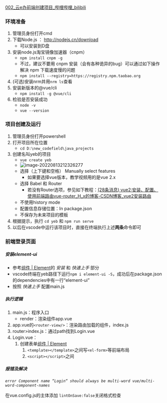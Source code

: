[002_云e办前端创建项目_哔哩哔哩_bilibili](https://www.bilibili.com/video/BV1ff4y1M7XK?p=2&vd_source=b4034e748c41276c7564ce22d04759d2)

### 环境准备

1. 管理员身份打开cmd
2. 下载Node.js ： http://nodejs.cn/download
   - 可以安装到D盘
3. 安装node.js淘宝镜像加速器（cnpm）
   - `npm install cnpm -g` 
   - 不过，建议不要用 cnpm 安装（会有各种诡异的bug）可以通过如下操作解决 npm 下载速度慢的问题
   - `npm install --registry=https://registry.npm.taobao.org`
4. (可选)安装nrm并用`nrm ls`查看
5. 安装新版本的@vue/cli
   - `npm install -g @vue/cli`
6. 检验是否安装成功
   - `node -v`
   - `vue --version`

### 项目创建及运行

1. 管理员身份打开powershell 
2. 打开项目所在位置
   - `cd D:\new_codefield\java_projects`
3. 创建名叫yeb的项目
   - `vue create yeb`
   - ![image-20220813212326277](C:\Users\86135\AppData\Roaming\Typora\typora-user-images\image-20220813212326277.png)
   - 选择（上下键和空格） Manually select features
     - 如果要选择vue版本，教学视频用的是vue 2.x
   - 选择 Babel 和 Router
     - 若没有Router选项，参见如下教程：[(28条消息) vue2:安装、配置、使用前端路由vue-router_H_x的博客-CSDN博客_vue2安装路由](https://blog.csdn.net/qq_43650979/article/details/104185450)
   - 不使用history mode
   - 配置信息存储位置：In package.json
   - 不保存为未来项目的模板
4. 根据提示，执行 `cd yeb` 和 `npm run serve`
5. 以后在vscode中运行该项目时，直接在终端执行上述**两条**命令即可

### 前端登录页面

##### 安装element-ui

- 参考[组件 | Element](https://element.eleme.cn/#/zh-CN/component/quickstart)的 *安装* 和 *快速上手* 部分
- vscode终端在yeb路径下运行`npm i element-ui -S`，成功后在package.json的dependencies中有一行“element-ui”
- 按照 *快速上手* 配置main.js

##### 执行逻辑

1. main.js：程序入口
   - render：渲染组件app.vue
2. app.vue的`<router-view/>`：渲染路由加载的组件，index.js
3. router>index.js：通过path找到Login.vue
4. Login.vue：
   1. 创建表单[组件 | Element](https://element.eleme.cn/#/zh-CN/component/form)
      1. `<template></template>`之间写`<el-form>`等前端布局
      2. `<script></script>`之间

##### 报错及解决

*`error Component name “Login“ should always be multi-word vue/multi-word-component-names`*

在vue.config.js的主体添加 `lintOnSave:false`关闭格式检查

